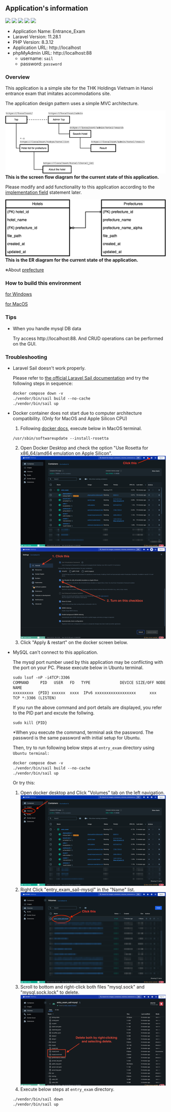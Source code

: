 ## Application's information

<img src="https://img.shields.io/badge/php-ccc.svg?logo=php">
<img src="https://img.shields.io/badge/Laravel-232F3E.svg?logo=Laravel">
<img src="https://img.shields.io/badge/MySQL-orange.svg?logo=MySQL">
<img src="https://img.shields.io/badge/phpMyAdmin-lightgrey.svg?logo=phpMyAdmin">
<img src="https://img.shields.io/badge/Docker-blue.svg?logo=Docker">

- Application Name: Entrance_Exam
- Laravel Version: 11.28.1
- PHP Version: 8.3.12
- Application URL: http://localhost
- phpMyAdmin URL: http://localhost:88
  - username: `sail`
  - password: `password`

### Overview

This application is a simple site for the THK Holdings Vietnam in Hanoi entrance exam that imitates accommodations site.

The application design pattern uses a simple MVC architecture.

![screen_flow_default](./img/screen_flow_default.png)
<br>
__This is the screen flow diagram for the current state of this application.__

Please modify and add functionality to this application according to the [implementation field](./IMPLEMENTATION_FIELD.md) statement later.

![erd_default](../document/img/erd_default.png)
<br>
__This is the ER diagram for the current state of the application.__

※About [prefecture](https://en.wikipedia.org/wiki/Prefectures_of_Japan)

### How to build this environment

[for Windows](./BUILDING_ENV_FOR_WINDOWS.md)

[for MacOS](./BUILDING_ENV_FOR_MAC.md)

### Tips

- When you handle mysql DB data

    Try access http://localhost:88.
    And CRUD operations can be performed on the GUI.

### Troubleshooting
- Laravel Sail doesn't work properly.

    Please refer to [the official Laravel Sail documentation](https://readouble.com/laravel/11.x/en/sail.html#:~:text=Rebuilding%20Sail%20Images) and try the following steps in sequence:
    ```
    docker compose down -v
    ./vendor/bin/sail build --no-cache
    ./vendor/bin/sail up
    ```

- Docker container does not start due to computer architecture compatibility. (Only for MacOS and Apple Silicon CPU)
    1. Following [docker docs](https://matsuand.github.io/docs.docker.jp.onthefly/desktop/mac/apple-silicon/#system-requirements), execute below in MacOS terminal.
    ```
    /usr/sbin/softwareupdate --install-rosetta
    ```
    2. Open Docker Desktop and check the option "Use Rosetta for x86_64/amd64 emulation on Apple Silicon".
    ![click_docker_settings](./img/click_docker_settings.png)
    ![docker_settings_on_mac](./img/docker_settings_on_mac.png)
    3. Click "Apply & restart" on the docker screen below.

- MySQL can't connect to this application.

    The mysql port number used by this application may be conflicting with the port on your PC.
    Please execute below in Ubuntu terminal.
    ```
    sudo lsof -nP -i4TCP:3306
    COMMAND     PID   USER   FD   TYPE             DEVICE SIZE/OFF NODE NAME
    xxxxxxxxx  {PID} xxxxxx  xxxx  IPv6 xxxxxxxxxxxxxxxxxx      xxx  TCP *:3306 (LISTEN)
    ```

    If you run the above command and port details are displayed, you refer to the PID part and excute the follwing.
    ```
    sudo kill {PID}
    ```
    *When you execute the command, terminal ask the password. The password is the same password with initial setup for Ubuntu.

    Then, try to run following below steps at `entry_exam` directory using `Ubuntu terminal:`
    ```
    docker compose down -v
    ./vendor/bin/sail build --no-cache
    ./vendor/bin/sail up
    ```

    Or try this:

    1. Open docker desktop and Click "Volumes" tab on the left navigation.
    ![click_docker_volumes](./img/click_docker_volumes.png)
    2. Right Click "entry_exam_sail-mysql" in the "Name" list.
    ![click_mysql_volume](./img/click_mysql_volume.png)
    3. Scroll to bottom and right-click both files "mysql.sock" and "mysql.sock.lock" to delete.
    ![delete_mysql_sock_files](./img/delete_mysql_sock_files.png)
    4. Execute below steps at `entry_exam` directory.
    ```
    ./vendor/bin/sail down
    ./vendor/bin/sail up
    ```
